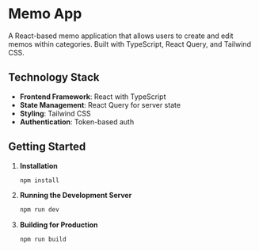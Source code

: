 # Memo App

A React-based memo application that allows users to create and edit memos within categories. Built with TypeScript, React Query, and Tailwind CSS.


## Technology Stack

- **Frontend Framework**: React with TypeScript
- **State Management**: React Query for server state
- **Styling**: Tailwind CSS
- **Authentication**: Token-based auth

## Getting Started

1. **Installation**
   ```bash
   npm install
   ```

2. **Running the Development Server**
   ```bash
   npm run dev
   ```

3. **Building for Production**
   ```bash
   npm run build
   ```